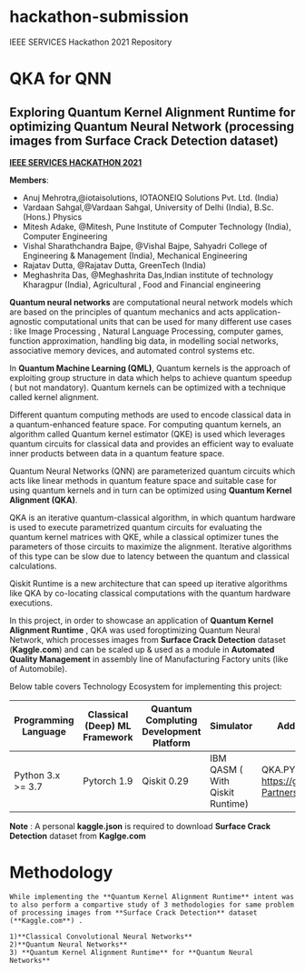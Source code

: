 # hackathon-submission
IEEE SERVICES Hackathon 2021 Repository


# QKA for QNN   
## Exploring Quantum Kernel Alignment Runtime for optimizing Quantum Neural Network (processing images from **Surface Crack Detection** dataset)
[**IEEE SERVICES HACKATHON 2021**](https://github.com/IEEEServices/hackathon-2021#the-cloud-as-a-quantum-computing-accelerator)

**Members**: <!-- up to 6 members per term -->
- Anuj Mehrotra,@iotaisolutions, IOTAONEIQ Solutions Pvt. Ltd. (India)
- Vardaan Sahgal,@Vardaan Sahgal, University of Delhi (India), B.Sc. (Hons.) Physics
- Mitesh Adake, @Mitesh, Pune Institute of Computer Technology (India), Computer Engineering
- Vishal Sharathchandra Bajpe, @Vishal Bajpe, Sahyadri College of Engineering & Management (India), Mechanical Engineering
- Rajatav Dutta, @Rajatav Dutta, GreenTech (India)
- Meghashrita Das, @Meghashrita Das,Indian institute of technology Kharagpur (India), Agricultural , Food and Financial engineering

**Quantum neural networks** are computational neural network models which are based on the principles of quantum mechanics and acts application-agnostic computational units that can be used for many different use cases : like Image Processing , Natural Language Processing, computer games, function approximation, handling big data, in modelling social networks, associative memory devices, and automated control systems etc.

In **Quantum Machine Learning (QML)**, Quantum kernels is the approach of exploiting group structure in data which helps to achieve quantum speedup ( but not mandatory). Quantum kernels can be optimized with a technique called kernel alignment.

Different quantum computing methods are used to encode classical data in a quantum-enhanced feature space. For computing quantum kernels, an algorithm called  Quantum kernel estimator (QKE) is  used which leverages quantum circuits for classical data and provides an efficient way to evaluate inner products between data in a quantum feature space.

Quantum Neural Networks (QNN) are parameterized quantum circuits which acts like linear methods in quantum feature space  and suitable case for using quantum kernels and in turn can be optimized using **Quantum Kernel Alignment (QKA)**. 

QKA is an iterative quantum-classical algorithm, in which quantum hardware is used to execute parametrized quantum circuits  for evaluating the quantum kernel matrices with QKE, while a classical optimizer tunes the parameters of those circuits to maximize the alignment. Iterative algorithms of this type can be slow due to latency between the quantum and classical calculations. 

Qiskit Runtime is a new architecture that can speed up iterative algorithms like QKA by co-locating classical computations with the quantum hardware executions.

In this project, in order to showcase an application of **Quantum Kernel Alignment Runtime** , QKA was used foroptimizing Quantum Neural Network, which processes images from **Surface Crack Detection** dataset (**Kaggle.com**) and can be scaled up & used as a module in **Automated Quality Management** in assembly line of Manufacturing Factory units (like of Automobile).

Below table covers Technology Ecosystem for implementing this project:

Programming Language| Classical (Deep) ML Framework| Quantum Compluting Development Platform | Simulator | Additional Module| Coding Collaboration Environment 
------------ | -------------| -------------| -------------| -------------|-------------
  Python 3.x >= 3.7  |  Pytorch 1.9 |  Qiskit 0.29 |  IBM QASM ( With Qiskit Runtime) | QKA.PY from https://github.com/Qiskit-Partners/qiskit-runtime |Google Colab
                    
                     
                     
 **Note** : A personal **kaggle.json** is required to download **Surface Crack Detection** dataset from **Kaglge.com**
  
  # Methodology 
    
    While implementing the **Quantum Kernel Alignment Runtime** intent was to also perform a compartive study of 3 methodologies for same problem of processing images from **Surface Crack Detection** dataset (**Kaggle.com**) . 
    
    1)**Classical Convolutional Neural Networks**
    2)**Quantum Neural Networks**
    3) **Quantum Kernel Alignment Runtime** for **Quantum Neural Networks**





